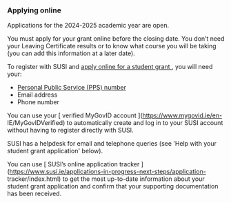 ###  **Applying online**

Applications for the 2024-2025 academic year are open.

You must apply for your grant online before the closing date. You don’t need
your Leaving Certificate results or to know what course you will be taking
(you can add this information at a later date).

To register with SUSI and [ apply online for a student grant
](https://www.grantsonline.ie/eseries/esr.elogin) , you will need your:

  * [ Personal Public Service (PPS) number ](/en/social-welfare/irish-social-welfare-system/personal-public-service-number/)
  * Email address 
  * Phone number 

You can use your [ verified MyGovID account ](https://www.mygovid.ie/en-
IE/MyGovIDVerified) to automatically create and log in to your SUSI account
without having to register directly with SUSI.

SUSI has a helpdesk for email and telephone queries (see 'Help with your
student grant application' below).

You can use [ SUSI’s online application tracker
](https://www.susi.ie/applications-in-progress-next-steps/application-
tracker/index.html) to get the most up-to-date information about your student
grant application and confirm that your supporting documentation has been
received.
